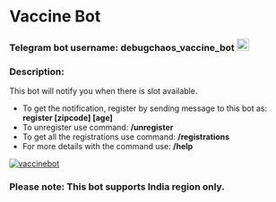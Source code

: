 # Vaccine Bot

### Telegram bot username: debugchaos_vaccine_bot <a href="https://t.me/debugchaos_vaccine_bot" target="blank"><img src="https://cdn.jsdelivr.net/npm/simple-icons@3.0.1/icons/telegram.svg" alt="debugchaos_vaccine_bot" width="22px" /></a>

### Description:
This bot will notify you when there is slot available.
- To get the notification, register by sending message to this bot as: **register [zipcode] \[age]**
- To unregister use command: **/unregister**
- To get all the registrations use command: **/registrations**
- For more details with the command use: **/help**

<a href="https://github.com/shrivastava-prateek/angularjs-es6-webpack">
  <img src="https://github-readme-stats.vercel.app/api/pin/?username=shrivastava-prateek&repo=vaccinebot&show_icons=true&layout=compact&theme=gotham" alt="vaccinebot" />
</a>

### Please note: This bot supports India region only.
